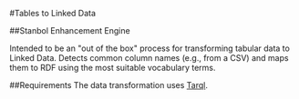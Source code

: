 #Tables to Linked Data

##Stanbol Enhancement Engine

Intended to be an "out of the box" process for transforming tabular data to
Linked Data. Detects common column names (e.g., from a CSV) and maps them to
RDF using the most suitable vocabulary terms.

##Requirements
The data transformation uses [Tarql](https://github.com/cygri/tarql).

